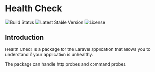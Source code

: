 # Health Check
<a href="https://github.com/larakek/health-check/actions"><img src="https://github.com/larakek/health-check/workflows/tests/badge.svg" alt="Build Status"></a>
<a href="https://packagist.org/packages/larakek/health-check"><img src="https://img.shields.io/packagist/v/larakek/health-check" alt="Latest Stable Version"></a>
<a href="https://packagist.org/packages/larakek/health-check"><img src="https://img.shields.io/packagist/l/larakek/health-check" alt="License"></a>

## Introduction

Health Check is a package for the Laravel application that allows you to understand if your application is unhealthy. 

The package can handle http probes and command probes.
